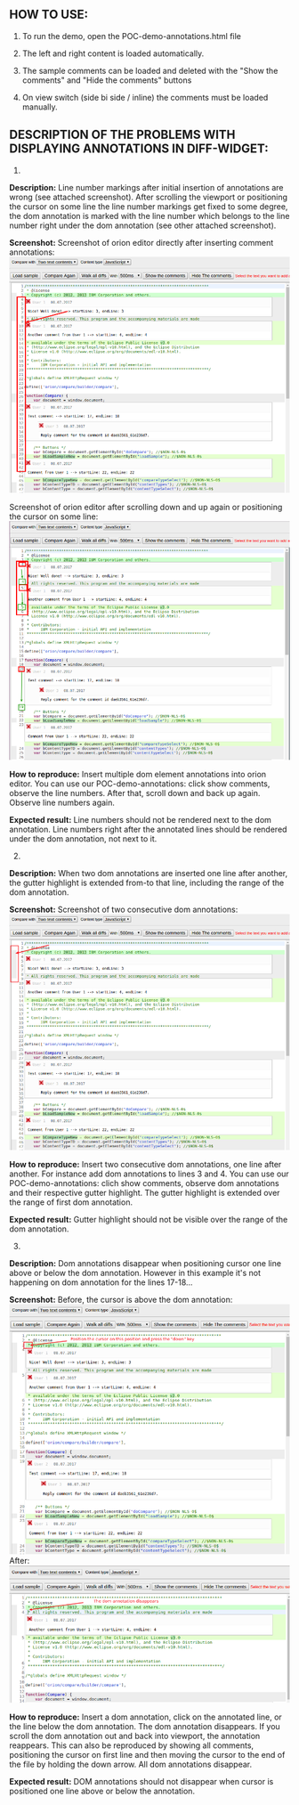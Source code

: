 ## HOW TO USE:

1. To run the demo, open the POC-demo-annotations.html file

2. The left and right content is loaded automatically.

3. The sample comments can be loaded and deleted with the "Show the comments" and "Hide the comments" buttons

4. On view switch (side bi side / inline) the comments must be loaded manually.


## DESCRIPTION OF THE PROBLEMS WITH DISPLAYING ANNOTATIONS IN DIFF-WIDGET:

1.

**Description:** Line number markings after initial insertion of annotations are wrong (see attached screenshot). After scrolling the viewport or positioning the cursor on some line the  line number markings get fixed to some degree, the dom annotation is marked with the line number which belongs to the line number right under the dom annotation (see other attached screenshot).

**Screenshot:**
Screenshot of orion editor directly after inserting comment annotations:
![alt text](./img/1_1.png "Screenshot of orion editor directly after inserting comment annotations")

Screenshot of orion editor after scrolling down and up again or positioning the cursor on some line:
![alt text](./img/1_2.png "Screenshot of orion editor after scrolling down and up again")

**How to reproduce:** Insert multiple dom element annotations into orion editor. You can use our POC-demo-annotations: click show comments, observe the line numbers. After that, scroll down and back up again. Observe line numbers again.  

**Expected result:** Line numbers should not be rendered next to the dom annotation. Line numbers right after the annotated lines should be rendered under the dom annotation, not next to it.

2.

**Description:** When two dom annotations are inserted one line after another, the gutter highlight is extended from-to that line, including the range of the dom annotation.

**Screenshot:**
Screenshot of two consecutive dom annotations:
![alt text](./img/2_1.png "Screenshot of two consecutive dom annotations")

**How to reproduce:** Insert two consecutive dom annotations, one line after another. For instance add dom annotations to lines 3 and 4. You can use our POC-demo-annotations: clich show comments, observe dom annotations and their respective gutter highlight. The gutter highlight is extended over the range of first dom annotation.

**Expected result:** Gutter highlight should not be visible over the range of the dom annotation.


3.

**Description:** Dom annotations disappear when positioning cursor one line above or below the dom annotation. However in this example it's not happening on dom annotation for the lines 17-18...

**Screenshot:**
Before, the cursor is above the dom annotation:
![alt text](./img/3_1.png "The cursor is above the dom annotation")
After:
![alt text](./img/3_2.png "The doma annotation disappears")

**How to reproduce:** Insert a dom annotation, click on the annotated line, or the line below the dom annotation. The dom annotation disappears. If you scroll the dom annotation out and back into viewport, the annotation reappears. This can also be reproduced by showing all comments,  positioning the cursor on first line and then moving the cursor to the end of the file by holding the down arrow. All dom annotations disappear.

**Expected result:** DOM annotations should not disappear when cursor is positioned one line above or below the annotation.
